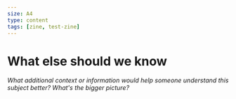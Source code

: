 ```yaml
---
size: A4
type: content
tags: [zine, test-zine]
---
```


# What else should we know

*What additional context or information would help someone understand this subject better? What's the bigger picture?*

